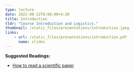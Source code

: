```yaml
---
type: lecture
date: 2022-08-22T8:00:00+4:30
title: Introduction
tldr: "Course Introduction and Logistics."
thumbnail: /static_files/presentations/introduction.jpeg
links:
    - url: /static_files/presentations/introduction.pdf
      name: slides
---
```

**Suggested Readings:**
- [How to read a scientific paper](https://web.stanford.edu/class/ee384m/Handouts/HowtoReadPaper.pdf)
